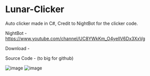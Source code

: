 # Lunar-Clicker
Auto clicker made in C#, Credit to NightBot for the clicker code.

NightBot - https://www.youtube.com/channel/UC8YWkKm_O4yellV6Dx3XxVg

Download - 

Source Code - 
(to big for github)


![image](https://user-images.githubusercontent.com/81340493/113788509-f19fd280-96f1-11eb-9cb2-a52ee6bed881.png)
![image](https://user-images.githubusercontent.com/81340493/113788555-0da37400-96f2-11eb-9d26-76d8e5677874.png)

